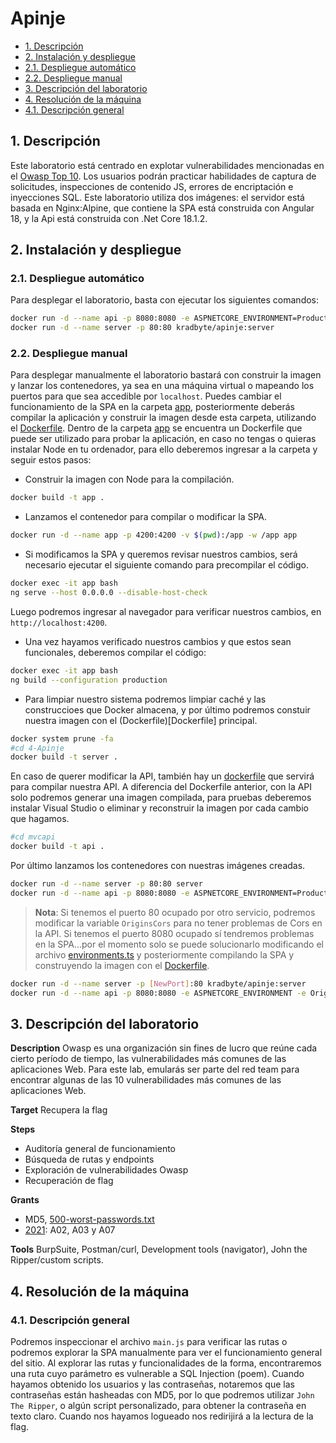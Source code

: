 # Apinje

- [1. Descripción](#1-descripción)
- [2. Instalación y despliegue](#2-instalación-y-despliegue)
- [2.1. Despliegue automático](#21-despliegue-automático)
- [2.2. Despliegue manual](#22-despliegue-manual)
- [3. Descripción del laboratorio](#3-descripción-del-laboratorio)
- [4. Resolución de la máquina](#4-resolución-de-la-máquina)
- [4.1. Descripción general](#41-descripción-general)

## 1. Descripción

Este laboratorio está centrado en explotar vulnerabilidades mencionadas en el [Owasp Top 10](https://owasp.org/www-project-top-ten). Los usuarios podrán practicar habilidades de captura de solicitudes, inspecciones de contenido JS, errores de encriptación e inyecciones SQL. Este laboratorio utiliza dos imágenes: el servidor está basada en Nginx:Alpine, que contiene la SPA está construida con Angular 18, y la Api está construida con .Net Core 18.1.2.

## 2. Instalación y despliegue

### 2.1. Despliegue automático

Para desplegar el laboratorio, basta con ejecutar los siguientes comandos:

```bash
docker run -d --name api -p 8080:8080 -e ASPNETCORE_ENVIRONMENT=Production kradbyte/apinje:api
docker run -d --name server -p 80:80 kradbyte/apinje:server
```

### 2.2. Despliegue manual

Para desplegar manualmente el laboratorio bastará con construir la imagen y lanzar los contenedores, ya sea en una máquina virtual o mapeando los puertos para que sea accedible por `localhost`. Puedes cambiar el funcionamiento de la SPA en la carpeta [app](app), posteriormente deberás compilar la aplicación y construir la imagen desde esta carpeta, utilizando el [Dockerfile](Dockerfile).
Dentro de la carpeta [app](app) se encuentra un Dockerfile que puede ser utilizado para probar la aplicación, en caso no tengas o quieras instalar Node en tu ordenador, para ello deberemos ingresar a la carpeta y seguir estos pasos:

- Construir la imagen con Node para la compilación.

```bash
docker build -t app .
```

- Lanzamos el contenedor para compilar o modificar la SPA.

```bash
docker run -d --name app -p 4200:4200 -v $(pwd):/app -w /app app
```

- Si modificamos la SPA y queremos revisar nuestros cambios, será necesario ejecutar el siguiente comando para precompilar el código.

```bash
docker exec -it app bash
ng serve --host 0.0.0.0 --disable-host-check
```

Luego podremos ingresar al navegador para verificar nuestros cambios, en `http://localhost:4200`.

- Una vez hayamos verificado nuestros cambios y que estos sean funcionales, deberemos compilar el código:

```bash
docker exec -it app bash
ng build --configuration production
```

- Para limpiar nuestro sistema podremos limpiar caché y las construccioes que Docker almacena, y por último podremos constuir nuestra imagen con el (Dockerfile)[Dockerfile] principal.

```bash
docker system prune -fa
#cd 4-Apinje
docker build -t server .
```

En caso de querer modificar la API, también hay un [dockerfile](minimalapi/Dockerfile) que servirá para compilar nuestra API. A diferencia del Dockerfile anterior, con la API solo podremos generar una imagen compilada, para pruebas deberemos instalar Visual Studio o eliminar y reconstruir la imagen por cada cambio que hagamos.

```bash
#cd mvcapi
docker build -t api .
```

Por último lanzamos los contenedores con nuestras imágenes creadas.

```bash
docker run -d --name server -p 80:80 server
docker run -d --name api -p 8080:8080 -e ASPNETCORE_ENVIRONMENT=Production api
```

> **Nota**: Si tenemos el puerto 80 ocupado por otro servicio, podremos modificar la variable `OriginsCors` para no tener problemas de Cors en la API. Si tenemos el puerto 8080 ocupado sí tendremos problemas en la SPA...por el momento solo se puede solucionarlo modificando el archivo [environments.ts](app/src/app/environments/environments.ts) y posteriormente compilando la SPA y construyendo la imagen con el [Dockerfile](Dockerfile).

```bash
docker run -d --name server -p [NewPort]:80 kradbyte/apinje:server
docker run -d --name api -p 8080:8080 -e ASPNETCORE_ENVIRONMENT -e OriginsCors=http://localhost:[NewPort] kradbyte/apinje:api
```

## 3. Descripción del laboratorio

**Description**
Owasp es una organización sin fines de lucro que reúne cada cierto período de tiempo, las vulnerabilidades más comunes de las aplicaciones Web. Para este lab, emularás ser parte del red team para encontrar algunas de las 10 vulnerabilidades más comunes de las aplicaciones Web.

**Target**
Recupera la flag

**Steps**
- Auditoría general de funcionamiento
- Búsqueda de rutas y endpoints
- Exploración de vulnerabilidades Owasp
- Recuperación de flag

**Grants**
- MD5, [500-worst-passwords.txt](https://github.com/danielmiessler/SecLists/blob/master/Passwords/Common-Credentials/500-worst-passwords.txt)
- [2021](https://owasp.org/www-project-top-ten/): A02, A03 y A07

**Tools**
BurpSuite, Postman/curl, Development tools (navigator), John the Ripper/custom scripts.

## 4. Resolución de la máquina

### 4.1. Descripción general

Podremos inspeccionar el archivo `main.js` para verificar las rutas o podremos explorar la SPA manualmente para ver el funcionamiento general del sitio. Al explorar las rutas y funcionalidades de la forma, encontraremos una ruta cuyo parámetro es vulnerable a SQL Injection (poem). Cuando hayamos obtenido los usuarios y las contraseñas, notaremos que las contraseñas están hasheadas con MD5, por lo que podremos utilizar `John The Ripper`, o algún script personalizado, para obtener la contraseña en texto claro. Cuando nos hayamos logueado nos redirijirá a la lectura de la flag.
